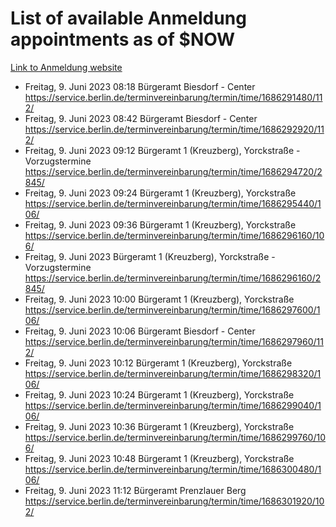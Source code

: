 # List of available Anmeldung appointments as of $NOW
[Link to Anmeldung website](https://service.berlin.de/terminvereinbarung/termin/tag.php?termin=1&anliegen[]=120686&dienstleisterlist=122210,122217,327316,122219,327312,122227,327314,122231,327346,122243,327348,122254,122252,329742,122260,329745,122262,329748,122271,327278,122273,327274,122277,327276,330436,122280,327294,122282,327290,122284,327292,122291,327270,122285,327266,122286,327264,122296,327268,150230,329760,122297,327286,122294,327284,122312,329763,122314,329775,122304,327330,122311,327334,122309,327332,317869,122281,327352,122279,329772,122283,122276,327324,122274,327326,122267,329766,122246,327318,122251,327320,122257,327322,122208,327298,122226,327300&herkunft=http%3A%2F%2Fservice.berlin.de%2Fdienstleistung%2F120686%2F)
- Freitag, 9. Juni 2023 08:18 Bürgeramt Biesdorf - Center https://service.berlin.de/terminvereinbarung/termin/time/1686291480/112/
- Freitag, 9. Juni 2023 08:42 Bürgeramt Biesdorf - Center https://service.berlin.de/terminvereinbarung/termin/time/1686292920/112/
- Freitag, 9. Juni 2023 09:12 Bürgeramt 1 (Kreuzberg), Yorckstraße - Vorzugstermine https://service.berlin.de/terminvereinbarung/termin/time/1686294720/2845/
- Freitag, 9. Juni 2023 09:24 Bürgeramt 1 (Kreuzberg), Yorckstraße https://service.berlin.de/terminvereinbarung/termin/time/1686295440/106/
- Freitag, 9. Juni 2023 09:36 Bürgeramt 1 (Kreuzberg), Yorckstraße https://service.berlin.de/terminvereinbarung/termin/time/1686296160/106/
- Freitag, 9. Juni 2023  Bürgeramt 1 (Kreuzberg), Yorckstraße - Vorzugstermine https://service.berlin.de/terminvereinbarung/termin/time/1686296160/2845/
- Freitag, 9. Juni 2023 10:00 Bürgeramt 1 (Kreuzberg), Yorckstraße https://service.berlin.de/terminvereinbarung/termin/time/1686297600/106/
- Freitag, 9. Juni 2023 10:06 Bürgeramt Biesdorf - Center https://service.berlin.de/terminvereinbarung/termin/time/1686297960/112/
- Freitag, 9. Juni 2023 10:12 Bürgeramt 1 (Kreuzberg), Yorckstraße https://service.berlin.de/terminvereinbarung/termin/time/1686298320/106/
- Freitag, 9. Juni 2023 10:24 Bürgeramt 1 (Kreuzberg), Yorckstraße https://service.berlin.de/terminvereinbarung/termin/time/1686299040/106/
- Freitag, 9. Juni 2023 10:36 Bürgeramt 1 (Kreuzberg), Yorckstraße https://service.berlin.de/terminvereinbarung/termin/time/1686299760/106/
- Freitag, 9. Juni 2023 10:48 Bürgeramt 1 (Kreuzberg), Yorckstraße https://service.berlin.de/terminvereinbarung/termin/time/1686300480/106/
- Freitag, 9. Juni 2023 11:12 Bürgeramt Prenzlauer Berg https://service.berlin.de/terminvereinbarung/termin/time/1686301920/102/
